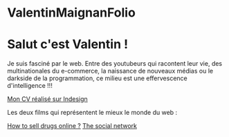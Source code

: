 # ValentinMaignanFolio

<h1>
Salut c'est Valentin !
</h1>

<p>
Je suis fasciné par le web. Entre des youtubeurs qui racontent leur vie, des multinationales du e-commerce, la naissance de nouveaux médias ou le darkside de la programmation,  ce milieu est une effervescence d'intelligence !!!
</p>

[Mon CV réalisé sur Indesign](https://github.com/ValentinMaignanFolio/ValentinMaignanFolio/blob/main/README.md)

<p>
Les deux films qui représentent le mieux le monde du web :
</p>

[How to sell drugs online ?](https://www.youtube.com/watch?v=3sxg1xXmd0I)
[The social network](https://www.youtube.com/watch?v=-kUJo_-Jvso)
